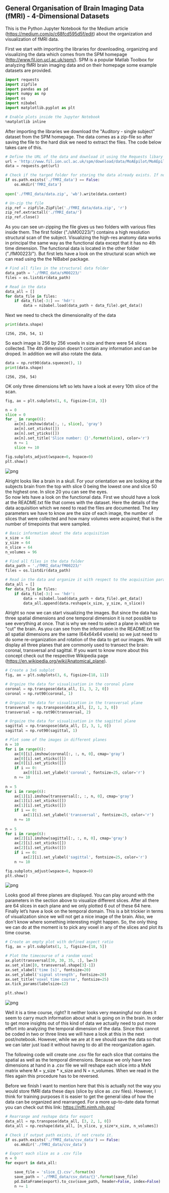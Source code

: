 
## General Organisation of Brain Imaging Data (fMRI) - 4-Dimensional Datasets

This is the Python Jupyter Notebook for the Medium article (https://medium.com/p/c68fcd595d5f/edit) about the organization and visualization of fMRI data. 

First we start with importing the libraries for downloading, organizing and visualizing the data which comes from the SPM homepage (http://www.fil.ion.ucl.ac.uk/spm/). SPM is a popular Matlab Toolbox for analyzing fMRI brain imaging data and on their homepage some example datasets are provided.


```python
import requests
import zipfile
import pandas as pd
import numpy as np
import os
import nibabel
import matplotlib.pyplot as plt

# Enable plots inside the Jupyter Notebook
%matplotlib inline
``` 

After importing the libraries we download the "Auditory - single subject" dataset from the SPM homepage. The data comes as a zip-file so after saving the file to the hard disk we need to extract the files. The code below takes care of this.


```python
# Define the URL of the data and download it using the Requests libary
url = 'http://www.fil.ion.ucl.ac.uk/spm/download/data/MoAEpilot/MoAEpilot.zip'
data = requests.get(url)

# Check if the targed folder for storing the data already exists. If not create it and save the zip file.
if os.path.exists('./fMRI_data') == False:
    os.mkdir('fMRI_data')
    
open('./fMRI_data/data.zip', 'wb').write(data.content)

# Un-zip the file
zip_ref = zipfile.ZipFile('./fMRI_data/data.zip', 'r')
zip_ref.extractall('./fMRI_data/')
zip_ref.close()
```

As you can see un-zipping the file gives us two folders with various files inside them. The first folder ("./sM00223/") contains a high resolution structural scan of the subject. Visualizing the high-res anatomy data works in principal the same way as the functional data except that it has no 4th time dimension. The functional data is located in the other folder ("./fM00223/"). But first lets have a look on the structural scan which we can read using the the NiBabel package. 


```python
# Find all files in the structural data folder
data_path = './fMRI_data/sM00223/'
files = os.listdir(data_path)

# Read in the data
data_all = []
for data_file in files:
    if data_file[-3:] == 'hdr':
        data = nibabel.load(data_path + data_file).get_data()    
```

Next we need to check the dimensionality of the data


```python
print(data.shape)
```

    (256, 256, 54, 1)
    

So each image is 256 by 256 voxels in size and there were 54 slices collected. The 4th dimension doesn't contain any information and can be droped. In addition we will also rotate the data.


```python
data = np.rot90(data.squeeze(), 1)
print(data.shape)
```

    (256, 256, 54)
    

OK only three dimensions left so lets have a look at every 10th slice of the scan.


```python
fig, ax = plt.subplots(1, 6, figsize=[18, 3])

n = 0
slice = 0
for _ in range(6):
    ax[n].imshow(data[:, :, slice], 'gray')
    ax[n].set_xticks([])
    ax[n].set_yticks([])
    ax[n].set_title('Slice number: {}'.format(slice), color='r')
    n += 1
    slice += 10
    
fig.subplots_adjust(wspace=0, hspace=0)
plt.show()
```


![png](Intro_to_fMRI_Data_Part_I_Data_Structure_files/Intro_to_fMRI_Data_Part_I_Data_Structure_11_0.png)


Alright looks like a brain in a skull. For your orientation we are looking at the subjects brain from the top with slice 0 being the lowest one and slice 50 the highest one. In slice 20 you can see the eyes. <br>
So now lets have a look on the functional data. First we should have a look at the README.txt file that comes with the dataset. Here the details of the data acquisition which we need to read the files are documented. The key parameters we have to know are the size of each image, the number of slices that were collected and how many volumes were acquired; that is the number of timepoints that were sampled.


```python
# Basic information about the data acquisition
x_size = 64
y_size = 64
n_slice = 64
n_volumes = 96

# Find all files in the data folder
data_path = './fMRI_data/fM00223/'
files = os.listdir(data_path)

# Read in the data and organize it with respect to the acquisition parameters
data_all = []
for data_file in files:
    if data_file[-3:] == 'hdr':
        data = nibabel.load(data_path + data_file).get_data()        
        data_all.append(data.reshape(x_size, y_size, n_slice))
```

Alright so now we can start visualizing the images. But since the data has three spatial dimensions and one temporal dimension it is not possible to see everything at once. That is why we need to select a plane in which we "cut" the brain. As you can see from the information in the README.txt file all spatial dimensions are the same (64x64x64 voxels) so we just need to do some re-organization and rotation of the data to get our images. 
We will display all three planes that are commonly used to transect the brain: coronal, transversal and sagittal. If you want to know more about this concept check out the respective Wikipedia page (https://en.wikipedia.org/wiki/Anatomical_plane).


```python
# Create a 3x6 subplot 
fig, ax = plt.subplots(3, 6, figsize=[18, 11])

# Orgaize the data for visualisation in the coronal plane
coronal = np.transpose(data_all, [1, 3, 2, 0])
coronal = np.rot90(coronal, 1)

# Orgaize the data for visualisation in the transversal plane
transversal = np.transpose(data_all, [2, 1, 3, 0])
transversal = np.rot90(transversal, 2)

# Orgaize the data for visualisation in the sagittal plane
sagittal = np.transpose(data_all, [2, 3, 1, 0])
sagittal = np.rot90(sagittal, 1)

# Plot some of the images in different planes
n = 10
for i in range(6):
    ax[0][i].imshow(coronal[:, :, n, 0], cmap='gray')
    ax[0][i].set_xticks([])
    ax[0][i].set_yticks([])
    if i == 0:
        ax[0][i].set_ylabel('coronal', fontsize=25, color='r')
    n += 10
    
n = 5
for i in range(6):
    ax[1][i].imshow(transversal[:, :, n, 0], cmap='gray')
    ax[1][i].set_xticks([])
    ax[1][i].set_yticks([])
    if i == 0:
        ax[1][i].set_ylabel('transversal', fontsize=25, color='r')
    n += 10
    
n = 5
for i in range(6):
    ax[2][i].imshow(sagittal[:, :, n, 0], cmap='gray')
    ax[2][i].set_xticks([])
    ax[2][i].set_yticks([])
    if i == 0:
        ax[2][i].set_ylabel('sagittal', fontsize=25, color='r')
    n += 10

fig.subplots_adjust(wspace=0, hspace=0)
plt.show()
```


![png](Intro_to_fMRI_Data_Part_I_Data_Structure_files/Intro_to_fMRI_Data_Part_I_Data_Structure_15_0.png)


Looks good all three planes are displayed. You can play around with the parameters in the section above to visualize different slices. After all there are 64 slices in each plane and we only plotted 6 out of these 64 here. <br>
Finally let’s have a look on the temporal domain. This is a bit trickier in terms of visualization since we will not get a nice image of the brain. Also, we don't know where something interesting might happen. So, the only thing we can do at the moment is to pick any voxel in any of the slices and plot its time course.


```python
# Create an empty plot with defined aspect ratio
fig, ax = plt.subplots(1, 1, figsize=[18, 5])

# Plot the timecourse of a random voxel
ax.plot(transversal[30, 30, 35, :], lw=3)
ax.set_xlim([0, transversal.shape[3]-1])
ax.set_xlabel('time [s]', fontsize=20)
ax.set_ylabel('signal strength', fontsize=20)
ax.set_title('voxel time course', fontsize=25)
ax.tick_params(labelsize=12)

plt.show()
```


![png](Intro_to_fMRI_Data_Part_I_Data_Structure_files/Intro_to_fMRI_Data_Part_I_Data_Structure_17_0.png)


Well it is a time course, right? It neither looks very meaningful nor does it seem to carry much information about what is going on in the brain. In order to get more insights out of this kind of data we actually need to put more effort into analyzing the temporal dimension of the data. Since this cannot be coded in two or three lines we will have a look at this in the next post/notebook. However, while we are at it we should save the data so that we can later just load it without having to do all the reorganization again.

The following code will create one .csv file for each slice that contains the spatial as well as the temporal dimensions. Because we only have two dimensions at hand in a .csv file we will reshape each slice into a MxN matrix where M = y_size $*$ x_size and N = n_volumes. When we read in the files again this procedure has to be reversed.

Before we finish I want to mention here that this is actually not the way you would store fMRI data these days (slice by slice as .csv files). However, I think for training purposes it is easier to get the general idea of how the data can be organized and rearranged. For a more up-to-date data format you can check out this link: https://nifti.nimh.nih.gov/


```python
# Rearrange and reshape data for export
data_all = np.transpose(data_all, [3, 2, 1, 0])
data_all = np.reshape(data_all, [n_slice, y_size*x_size, n_volumes])

# Check if output path exists, if not create it.
if os.path.exists('./fMRI_data/csv_data') == False:
    os.mkdir('./fMRI_data/csv_data')

# Export each slice as a .csv file 
n = 0
for export in data_all:

    save_file = 'slice_{}.csv'.format(n)
    save_path = './fMRI_data/csv_data/{}'.format(save_file)
    pd.DataFrame(export).to_csv(save_path, header=False, index=False)
    n += 1
```
